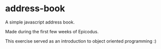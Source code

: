 address-book
============

A simple javascript address book.

Made during the first few weeks of Epicodus.

This exercise served as an introduction to object oriented programming :) 
